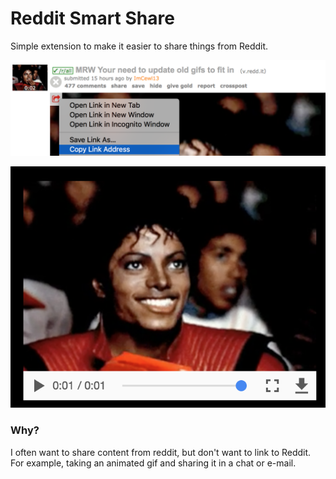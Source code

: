 # Reddit Smart Share

Simple extension to make it easier to share things from Reddit.

![Reddit Smart Share Screenshot](docs/images/screenshot.png)

[![Video Player](docs/images/player.png)](https://v.redd.it/0wtzbmbprtc01/DASH_600_K)

### Why?

I often want to share content from reddit, but don't want to link to Reddit. For example, taking an animated gif and sharing it in a chat or e-mail.
